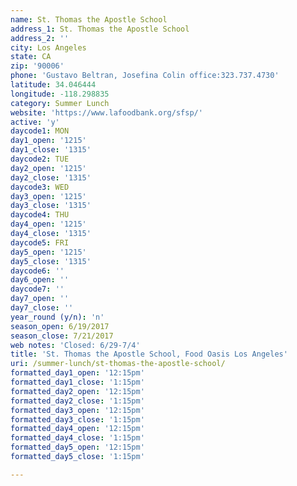 ```yaml
---
name: St. Thomas the Apostle School
address_1: St. Thomas the Apostle School
address_2: ''
city: Los Angeles
state: CA
zip: '90006'
phone: 'Gustavo Beltran, Josefina Colin office:323.737.4730'
latitude: 34.046444
longitude: -118.298835
category: Summer Lunch
website: 'https://www.lafoodbank.org/sfsp/'
active: 'y'
daycode1: MON
day1_open: '1215'
day1_close: '1315'
daycode2: TUE
day2_open: '1215'
day2_close: '1315'
daycode3: WED
day3_open: '1215'
day3_close: '1315'
daycode4: THU
day4_open: '1215'
day4_close: '1315'
daycode5: FRI
day5_open: '1215'
day5_close: '1315'
daycode6: ''
day6_open: ''
daycode7: ''
day7_open: ''
day7_close: ''
year_round (y/n): 'n'
season_open: 6/19/2017
season_close: 7/21/2017
web notes: 'Closed: 6/29-7/4'
title: 'St. Thomas the Apostle School, Food Oasis Los Angeles'
uri: /summer-lunch/st-thomas-the-apostle-school/
formatted_day1_open: '12:15pm'
formatted_day1_close: '1:15pm'
formatted_day2_open: '12:15pm'
formatted_day2_close: '1:15pm'
formatted_day3_open: '12:15pm'
formatted_day3_close: '1:15pm'
formatted_day4_open: '12:15pm'
formatted_day4_close: '1:15pm'
formatted_day5_open: '12:15pm'
formatted_day5_close: '1:15pm'

---
```




